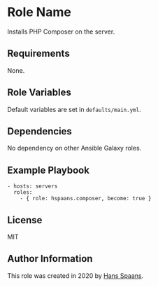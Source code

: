 Role Name
=========

Installs PHP Composer on the server.

Requirements
------------

None.

Role Variables
--------------

Default variables are set in `defaults/main.yml`.

Dependencies
------------

No dependency on other Ansible Galaxy roles.

Example Playbook
----------------

    - hosts: servers
      roles:
        - { role: hspaans.composer, become: true }

License
-------

MIT

Author Information
------------------

This role was created in 2020 by [Hans Spaans](https://github.com/hspaans).
